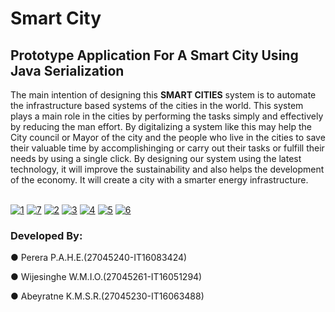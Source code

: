 # Smart City

## Prototype Application For A Smart City Using Java Serialization
The main intention of designing this **SMART CITIES** system is to automate the infrastructure based systems of the cities in the world. This system plays a main role in the cities by performing the tasks simply and effectively by reducing the man effort. By digitalizing a system like this may help the City council or Mayor of the city and the people who live in the cities to save their valuable time by accomplishinging or carry out their tasks or fulfill their needs by using a single click. By designing our system using the latest technology, it will improve the sustainability and also helps the development of the economy. It will create a city with a smarter energy infrastructure. 

<br/>
<a href="https://ibb.co/iSSOZJ"><img src="https://image.ibb.co/mHDagy/1.png" alt="1" border="0"></a>
<a href="https://ibb.co/jTQo1y"><img src="https://thumb.ibb.co/jTQo1y/7.png" alt="7" border="0"></a>
<a href="https://ibb.co/ke8K8d"><img src="https://thumb.ibb.co/ke8K8d/2.png" alt="2" border="0"></a>
<a href="https://ibb.co/jexCTd"><img src="https://thumb.ibb.co/jexCTd/3.png" alt="3" border="0"></a>
<a href="https://ibb.co/n53xuJ"><img src="https://thumb.ibb.co/n53xuJ/4.png" alt="4" border="0"></a>
<a href="https://ibb.co/dFxOZJ"><img src="https://preview.ibb.co/je2qEJ/5.png" alt="5" border="0"></a>
<a href="https://ibb.co/miQo1y"><img src="https://thumb.ibb.co/miQo1y/6.png" alt="6" border="0"></a>
</br>

### Developed By:
● Perera P.A.H.E.(27045240-IT16083424)

● Wijesinghe W.M.I.O.(27045261-IT16051294)

● Abeyratne K.M.S.R.(27045230-IT16063488) 
